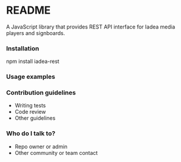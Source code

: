 # README #

A JavaScript library that provides REST API interface for Iadea media players and signboards.

### Installation ###

npm install iadea-rest


### Usage examples ###


### Contribution guidelines ###

* Writing tests
* Code review
* Other guidelines

### Who do I talk to? ###

* Repo owner or admin
* Other community or team contact